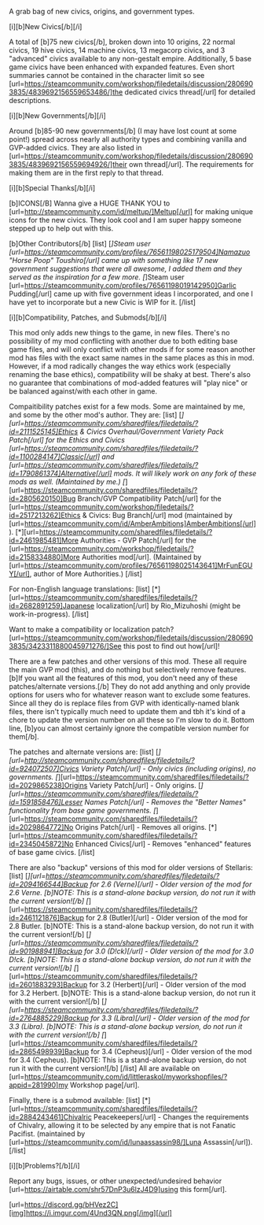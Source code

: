 A grab bag of new civics, origins, and government types.

[i][b]New Civics[/b][/i]

A total of [b]75 new civics[/b], broken down into 10 origins, 22 normal civics, 19 hive civics, 14 machine civics, 13 megacorp civics, and 3 "advanced" civics available to any non-gestalt empire. Additionally, 5 base game civics have been enhanced with expanded features. Even short summaries cannot be contained in the character limit so see [url=https://steamcommunity.com/workshop/filedetails/discussion/2806903835/4839692156559653486/]the dedicated civics thread[/url] for detailed descriptions.

[i][b]New Governments[/b][/i]

Around [b]85-90 new governments[/b] (I may have lost count at some point!) spread across nearly all authority types and combining vanilla and GVP-added civics. They are also listed in [url=https://steamcommunity.com/workshop/filedetails/discussion/2806903835/4839692156559694926/]their own thread[/url]. The requirements for making them are in the first reply to that thread.

[i][b]Special Thanks[/b][/i]

[b]ICONS[/B]
Wanna give a HUGE THANK YOU to [url=http://steamcommunity.com/id/meltup/]Meltup[/url] for making unique icons for the new civics. They look cool and I am super happy someone stepped up to help out with this.

[b]Other Contributors[/b]
[list]
[*]Steam user [url=https://steamcommunity.com/profiles/76561198025179504]Namazuo "Horse Poop" Toushiro[/url] came up with something like 17 new government suggestions that were all awesome, I added them and they served as the inspiration for a few more.
[*]Steam user [url=https://steamcommunity.com/profiles/76561198019142950]Garlic Pudding[/url] came up with five government ideas I incorporated, and one I have yet to incorporate but a new Civic is WIP for it.
[/list]

[i][b]Compatibility, Patches, and Submods[/b][/i]

This mod only adds new things to the game, in new files. There's no possibility of my mod conflicting with another due to both editing base game files, and will only conflict with other mods if for some reason another mod has files with the exact same names in the same places as this in mod. However, if a mod radically changes the way ethics work (especially renaming the base ethics), compatibility will be shaky at best. There's also no guarantee that combinations of mod-added features will "play nice" or be balanced against/with each other in game.

Compaitibility patches exist for a few mods. Some are maintained by me, and some by the other mod's author. They are:
[list]
[*][url=https://steamcommunity.com/sharedfiles/filedetails/?id=2111525145]Ethics & Civics Overhaul/Government Variety Pack Patch[/url] for the Ethics and Civics [url=https://steamcommunity.com/sharedfiles/filedetails/?id=1100284147]Classic[/url] and [url=https://steamcommunity.com/sharedfiles/filedetails/?id=1790861374]Alternative[/url] mods. It will likely work on any fork of these mods as well. (Maintained by me.)
[*][url=https://steamcommunity.com/sharedfiles/filedetails/?id=2805620150]Bug Branch/GVP Compatibility Patch[/url] for the [url=https://steamcommunity.com/workshop/filedetails/?id=2517213262]Ethics & Civics: Bug Branch[/url] mod (maintained by [url=https://steamcommunity.com/id/AmberAmbitions]AmberAmbitions[/url]).
[*][url=https://steamcommunity.com/sharedfiles/filedetails/?id=2461985481]More Authorities - GVP Patch[/url] for the [url=https://steamcommunity.com/workshop/filedetails/?id=2158334880]More Authorities mod[/url]. (Maintained by [url=https://steamcommunity.com/profiles/76561198025143641]MrFunEGUY[/url], author of More Authorities.)
[/list]

For non-English language translations:
[list]
[*][url=https://steamcommunity.com/sharedfiles/filedetails/?id=2682891259]Japanese localization[/url] by Rio_Mizuhoshi (might be work-in-progress).
[/list]

Want to make a compatibility or localization patch? [url=https://steamcommunity.com/workshop/filedetails/discussion/2806903835/3423311880045971276/]See this post to find out how[/url]!

There are a few patches and other versions of this mod. These all require the main GVP mod (this), and do nothing but selectively remove features. [b]If you want all the features of this mod, you don't need any of these patches/alternate versions.[/b] They do not add anything and only provide options for users who for whatever reason want to exclude some features. Since all they do is replace files from GVP with identically-named blank files, there isn't typically much need to update them and tbh it's kind of a chore to update the version number on all these so I'm slow to do it. Bottom line, [b]you can almost certainly ignore the compatible version number for them[/b].

The patches and alternate versions are:
[list]
[*][url=http://steamcommunity.com/sharedfiles/filedetails/?id=924072507]Civics Variety Patch[/url] - Only civics (including origins), no governments.
[*][url=https://steamcommunity.com/sharedfiles/filedetails/?id=2029865238]Origins Variety Patch[/url] - Only origins.
[*][url=https://steamcommunity.com/sharedfiles/filedetails/?id=1591858476]Lesser Names Patch[/url] - Removes the "Better Names" functionality from base game governments.
[*][url=https://steamcommunity.com/sharedfiles/filedetails/?id=2029864772]No Origins Patch[/url] - Removes all origins.
[*][url=https://steamcommunity.com/sharedfiles/filedetails/?id=2345045872]No Enhanced Civics[/url] - Removes "enhanced" features of base game civics.
[/list]

There are also "backup" versions of this mod for older versions of Stellaris:
[list]
[*][url=https://steamcommunity.com/sharedfiles/filedetails/?id=2094166544]Backup for 2.6 (Verne)[/url] - Older version of the mod for 2.6 Verne. [b]NOTE: This is a stand-alone backup version, do not run it with the current version![/b]
[*][url=https://steamcommunity.com/sharedfiles/filedetails/?id=2461121876]Backup for 2.8 (Butler)[/url] - Older version of the mod for 2.8 Butler. [b]NOTE: This is a stand-alone backup version, do not run it with the current version![/b]
[*][url=https://steamcommunity.com/sharedfiles/filedetails/?id=901988941]Backup for 3.0 (D!ck)[/url] - Older version of the mod for 3.0 D!ck. [b]NOTE: This is a stand-alone backup version, do not run it with the current version![/b]
[*][url=https://steamcommunity.com/sharedfiles/filedetails/?id=2601883293]Backup for 3.2 (Herbert)[/url] - Older version of the mod for 3.2 Herbert. [b]NOTE: This is a stand-alone backup version, do not run it with the current version![/b]
[*][url=https://steamcommunity.com/sharedfiles/filedetails/?id=2764885229]Backup for 3.3 (Libra)[/url] - Older version of the mod for 3.3 (Libra). [b]NOTE: This is a stand-alone backup version, do not run it with the current version![/b]
[*][url=https://steamcommunity.com/sharedfiles/filedetails/?id=2865498939]Backup for 3.4 (Cepheus)[/url] - Older version of the mod for 3.4 (Cepheus). [b]NOTE: This is a stand-alone backup version, do not run it with the current version![/b]
[/list]
All are available on [url=https://steamcommunity.com/id/littleraskol/myworkshopfiles/?appid=281990]my Workshop page[/url].

Finally, there is a submod available:
[list]
[*][url=https://steamcommunity.com/sharedfiles/filedetails/?id=2884243461]Chivalric Peacekeepers[/url] - Changes the requirements of Chivalry, allowing it to be selected by any empire that is not Fanatic Pacifist. (maintained by [url=https://steamcommunity.com/id/lunaassassin98/]Luna Assassin[/url]).
[/list]

[i][b]Problems?[/b][/i]

Report any bugs, issues, or other unexpected/undesired behavior [url=https://airtable.com/shr57DnP3u6lzJ4D9]using this form[/url].

[url=https://discord.gg/bHVez2C][img]https://i.imgur.com/4Und3QN.png[/img][/url]